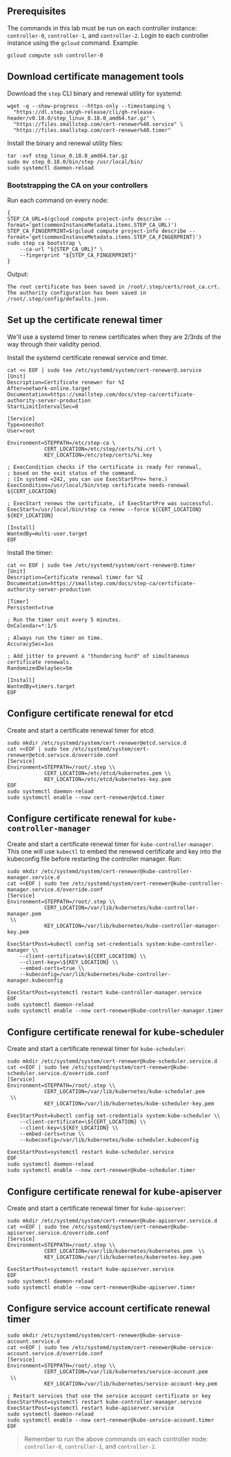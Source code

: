 ## Prerequisites

The commands in this lab must be run on each controller instance: `controller-0`, `controller-1`, and `controller-2`. Login to each controller instance using the `gcloud` command. Example:

```
gcloud compute ssh controller-0
```

## Download certificate management tools

Download the `step` CLI binary and renewal utility for systemd:

```
wget -q --show-progress --https-only --timestamping \
  "https://dl.step.sm/gh-release/cli/gh-release-header/v0.18.0/step_linux_0.18.0_amd64.tar.gz" \
  "https://files.smallstep.com/cert-renewer%40.service" \
  "https://files.smallstep.com/cert-renewer%40.timer"
```

Install the binary and renewal utility files:

```
tar -xvf step_linux_0.18.0_amd64.tar.gz
sudo mv step_0.18.0/bin/step /usr/local/bin/
sudo systemctl daemon-reload
```

### Bootstrapping the CA on your controllers

Run each command on every node:

```
{
STEP_CA_URL=$(gcloud compute project-info describe --format='get(commonInstanceMetadata.items.STEP_CA_URL)')
STEP_CA_FINGERPRINT=$(gcloud compute project-info describe --format='get(commonInstanceMetadata.items.STEP_CA_FINGERPRINT)')
sudo step ca bootstrap \
    --ca-url "${STEP_CA_URL}" \
    --fingerprint "${STEP_CA_FINGERPRINT}"
}
```

Output:

```
The root certificate has been saved in /root/.step/certs/root_ca.crt.
The authority configuration has been saved in /root/.step/config/defaults.json.
```

## Set up the certificate renewal timer

We'll use a systemd timer to renew certificates when they are 2/3rds of the way through their validity period.

Install the systemd certificate renewal service and timer.

```
cat << EOF | sudo tee /etc/systemd/system/cert-renewer@.service
[Unit]
Description=Certificate renewer for %I
After=network-online.target
Documentation=https://smallstep.com/docs/step-ca/certificate-authority-server-production
StartLimitIntervalSec=0

[Service]
Type=oneshot
User=root

Environment=STEPPATH=/etc/step-ca \
            CERT_LOCATION=/etc/step/certs/%i.crt \
            KEY_LOCATION=/etc/step/certs/%i.key

; ExecCondition checks if the certificate is ready for renewal,
; based on the exit status of the command.
; (In systemd <242, you can use ExecStartPre= here.)
ExecCondition=/usr/local/bin/step certificate needs-renewal ${CERT_LOCATION}

; ExecStart renews the certificate, if ExecStartPre was successful.
ExecStart=/usr/local/bin/step ca renew --force ${CERT_LOCATION} ${KEY_LOCATION}

[Install]
WantedBy=multi-user.target
EOF
```

Install the timer:

```
cat << EOF | sudo tee /etc/systemd/system/cert-renewer@.timer
[Unit]
Description=Certificate renewal timer for %I
Documentation=https://smallstep.com/docs/step-ca/certificate-authority-server-production

[Timer]
Persistent=true

; Run the timer unit every 5 minutes.
OnCalendar=*:1/5

; Always run the timer on time.
AccuracySec=1us

; Add jitter to prevent a "thundering hurd" of simultaneous certificate renewals.
RandomizedDelaySec=5m

[Install]
WantedBy=timers.target
EOF
```

## Configure certificate renewal for etcd

Create and start a certificate renewal timer for etcd:

```
sudo mkdir /etc/systemd/system/cert-renewer@etcd.service.d
cat <<EOF | sudo tee /etc/systemd/system/cert-renewer@etcd.service.d/override.conf
[Service]
Environment=STEPPATH=/root/.step \\
            CERT_LOCATION=/etc/etcd/kubernetes.pem \\
            KEY_LOCATION=/etc/etcd/kubernetes-key.pem
EOF
sudo systemctl daemon-reload
sudo systemctl enable --now cert-renewer@etcd.timer
```

## Configure certificate renewal for `kube-controller-manager`

Create and start a certificate renewal timer for `kube-controller-manager`. This one will use `kubectl` to embed the renewed certificate and key into the kubeconfig file before restarting the controller manager. Run:

```
sudo mkdir /etc/systemd/system/cert-renewer@kube-controller-manager.service.d
cat <<EOF | sudo tee /etc/systemd/system/cert-renewer@kube-controller-manager.service.d/override.conf
[Service]
Environment=STEPPATH=/root/.step \\
            CERT_LOCATION=/var/lib/kubernetes/kube-controller-manager.pem
 \\
            KEY_LOCATION=/var/lib/kubernetes/kube-controller-manager-key.pem

ExecStartPost=kubectl config set-credentials system:kube-controller-manager \\
    --client-certificate=\${CERT_LOCATION} \\
    --client-key=\${KEY_LOCATION} \\
    --embed-certs=true \\
    --kubeconfig=/var/lib/kubernetes/kube-controller-manager.kubeconfig

ExecStartPost=systemctl restart kube-controller-manager.service
EOF
sudo systemctl daemon-reload
sudo systemctl enable --now cert-renewer@kube-controller-manager.timer
```

## Configure certificate renewal for kube-scheduler

Create and start a certificate renewal timer for `kube-scheduler`:

```
sudo mkdir /etc/systemd/system/cert-renewer@kube-scheduler.service.d
cat <<EOF | sudo tee /etc/systemd/system/cert-renewer@kube-scheduler.service.d/override.conf
[Service]
Environment=STEPPATH=/root/.step \\
            CERT_LOCATION=/var/lib/kubernetes/kube-scheduler.pem
 \\
            KEY_LOCATION=/var/lib/kubernetes/kube-scheduler-key.pem

ExecStartPost=kubectl config set-credentials system:kube-scheduler \\
    --client-certificate=\${CERT_LOCATION} \\
    --client-key=\${KEY_LOCATION} \\
    --embed-certs=true \\
    --kubeconfig=/var/lib/kubernetes/kube-scheduler.kubeconfig

ExecStartPost=systemctl restart kube-scheduler.service
EOF
sudo systemctl daemon-reload
sudo systemctl enable --now cert-renewer@kube-scheduler.timer
```


## Configure certificate renewal for kube-apiserver

Create and start a certificate renewal timer for `kube-apiserver`:

```
sudo mkdir /etc/systemd/system/cert-renewer@kube-apiserver.service.d
cat <<EOF | sudo tee /etc/systemd/system/cert-renewer@kube-apiserver.service.d/override.conf
[Service]
Environment=STEPPATH=/root/.step \\
            CERT_LOCATION=/var/lib/kubernetes/kubernetes.pem  \\
            KEY_LOCATION=/var/lib/kubernetes/kubernetes-key.pem 

ExecStartPost=systemctl restart kube-apiserver.service
EOF
sudo systemctl daemon-reload
sudo systemctl enable --now cert-renewer@kube-apiserver.timer
```


## Configure service account certificate renewal timer

```
sudo mkdir /etc/systemd/system/cert-renewer@kube-service-account.service.d
cat <<EOF | sudo tee /etc/systemd/system/cert-renewer@kube-service-account.service.d/override.conf
[Service]
Environment=STEPPATH=/root/.step \\
            CERT_LOCATION=/var/lib/kubernetes/service-account.pem
 \\
            KEY_LOCATION=/var/lib/kubernetes/service-account-key.pem

; Restart services that use the service account certificate or key
ExecStartPost=systemctl restart kube-controller-manager.service
ExecStartPost=systemctl restart kube-apiserver.service
sudo systemctl daemon-reload
sudo systemctl enable --now cert-renewer@kube-service-account.timer
EOF
```

> Remember to run the above commands on each controller node: `controller-0`, `controller-1`, and `controller-2`.
